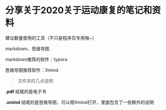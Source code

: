 # 分享关于2020关于运动康复的笔记和资料

建议数量使用的工具（不只是程序员专用哦~）

markdown、思维导图

markdown推荐的软件：typora

思维导图推荐软件：Xmind



> 文件夹的几点说明

**.pdf** 结尾的是电子书

**.xmind** 结尾的是思维导图，可以用Xmind打开，里面包含了一些额外的说明

